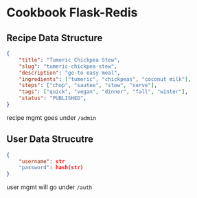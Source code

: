 # Cookbook Flask-Redis

## Recipe Data Structure

```json
{
    "title": "Tumeric Chickpea Stew",
    "slug": "tumeric-chickpea-stew",
    "description": "go-to easy meal",
    "ingredients": ["tumeric", "chickpeas", "coconut milk"],
    "steps": ["chop", "sautee", "stew", "serve"],
    "tags": ["quick", "vegan", "dinner", "fall", "winter"],
    "status": "PUBLISHED",
}
```

recipe mgmt goes under `/admin`

## User Data Strucutre

```json
{
    "username": str
    "password": hash(str)
}
```

user mgmt will go under `/auth`